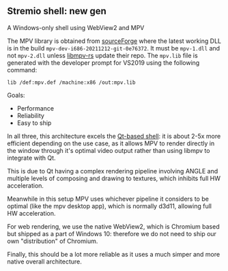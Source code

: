 ## Stremio shell: new gen

A Windows-only shell using WebView2 and MPV

The MPV library is obtained from [sourceForge](https://sourceforge.net/projects/mpv-player-windows/files/libmpv/) where the latest working DLL is in the build `mpv-dev-i686-20211212-git-0e76372`. It must be `mpv-1.dll` and not `mpv-2.dll` unless [libmpv-rs](https://github.com/ParadoxSpiral/libmpv-rs) update their repo. The `mpv.lib` file is generated with the developer prompt for VS2019 using the following command:

```
lib /def:mpv.def /machine:x86 /out:mpv.lib
```

Goals:
* Performance
* Reliability
* Easy to ship

In all three, this architecture excels the [Qt-based shell](https://github.com/Stremio/stremio-shell): it is about 2-5x more efficient depending on the use case, as it allows MPV to render directly in the window through it's optimal video output rather than using libmpv to integrate with Qt.

This is due to Qt having a complex rendering pipeline involving ANGLE and multiple levels of composing and drawing to textures, which inhibits full HW acceleration.

Meanwhile in this setup MPV uses whichever pipeline it considers to be optimal (like the mpv desktop app), which is normally d3d11, allowing full HW acceleration.

For web rendering, we use the native WebView2, which is Chromium based but shipped as a part of Windows 10: therefore we do not need to ship our own "distribution" of Chromium.

Finally, this should be a lot more reliable as it uses a much simper and more native overall architecture.
